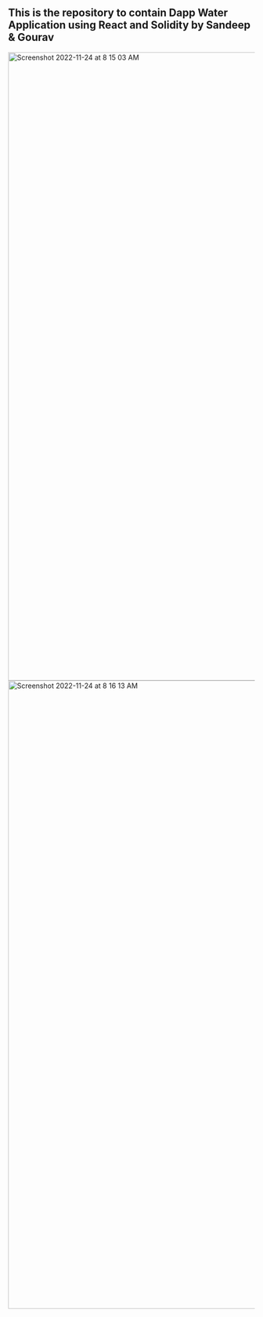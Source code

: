 ## This is the repository to contain Dapp Water Application using React and Solidity by Sandeep & Gourav
<img width="1280" alt="Screenshot 2022-11-24 at 8 15 03 AM" src="https://user-images.githubusercontent.com/49956754/203699499-c184f9c3-f08f-4414-acc0-6b2d05dc972c.png">
<img width="1280" alt="Screenshot 2022-11-24 at 8 16 13 AM" src="https://user-images.githubusercontent.com/49956754/203699511-ba54a600-7006-4d16-8407-423c164d3bc9.png">
